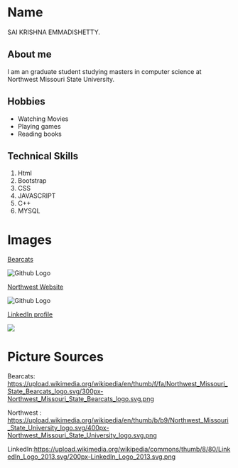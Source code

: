 # Name
SAI KRISHNA EMMADISHETTY.

## About me
I am an graduate student studying masters in computer science at Northwest Missouri State University.

## Hobbies
 * Watching Movies
 * Playing games
 * Reading books
 
## Technical Skills
 1. Html
 2. Bootstrap
 3. CSS
 4. JAVASCRIPT
 5. C++
 6. MYSQL
 
# Images
[Bearcats](https://bearcatsports.com/)

![Github Logo](https://upload.wikimedia.org/wikipedia/en/thumb/f/fa/Northwest_Missouri_State_Bearcats_logo.svg/300px-Northwest_Missouri_State_Bearcats_logo.svg.png)

 [Northwest Website](https://www.nwmissouri.edu/)
 
![Github Logo](https://upload.wikimedia.org/wikipedia/en/thumb/b/b9/Northwest_Missouri_State_University_logo.svg/400px-Northwest_Missouri_State_University_logo.svg.png)

[LinkedIn profile](https://whttps//ww.linkedin.com/in/saikrishna-emmadishetty-613014146/)

![](https://upload.wikimedia.org/wikipedia/commons/thumb/8/80/LinkedIn_Logo_2013.svg/200px-LinkedIn_Logo_2013.svg.png)

# Picture Sources
Bearcats: https://upload.wikimedia.org/wikipedia/en/thumb/f/fa/Northwest_Missouri_State_Bearcats_logo.svg/300px-Northwest_Missouri_State_Bearcats_logo.svg.png

Northwest : https://upload.wikimedia.org/wikipedia/en/thumb/b/b9/Northwest_Missouri_State_University_logo.svg/400px-Northwest_Missouri_State_University_logo.svg.png

LinkedIn:https://upload.wikimedia.org/wikipedia/commons/thumb/8/80/LinkedIn_Logo_2013.svg/200px-LinkedIn_Logo_2013.svg.png
     



